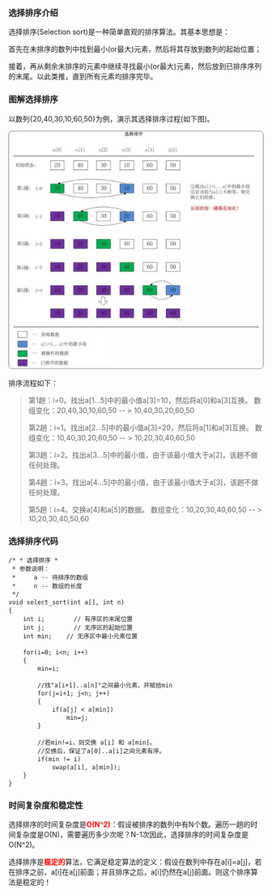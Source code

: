 ### 选择排序介绍

选择排序(Selection sort)是一种简单直观的排序算法。其基本思想是：

首先在未排序的数列中找到最小(or最大)元素，然后将其存放到数列的起始位置；

接着，再从剩余未排序的元素中继续寻找最小(or最大)元素，然后放到已排序序列的末尾。以此类推，直到所有元素均排序完毕。

### 图解选择排序

以数列{20,40,30,10,60,50}为例，演示其选择排序过程(如下图)。

![](./images/select_sort_1.webp)

排序流程如下：

>第1趟：i=0。找出a[1...5]中的最小值a[3]=10，然后将a[0]和a[3]互换。 数组变化：20,40,30,10,60,50 -- > 10,40,30,20,60,50
>
>第2趟：i=1。找出a[2...5]中的最小值a[3]=20，然后将a[1]和a[3]互换。 数组变化：10,40,30,20,60,50 -- > 10,20,30,40,60,50
>
>第3趟：i=2。找出a[3...5]中的最小值，由于该最小值大于a[2]，该趟不做任何处理。
>
>第4趟：i=3。找出a[4...5]中的最小值，由于该最小值大于a[3]，该趟不做任何处理。
>
>第5趟：i=4。交换a[4]和a[5]的数据。 数组变化：10,20,30,40,60,50 -- > 10,20,30,40,50,60

### 选择排序代码

```
/* * 选择排序 *
 * 参数说明：
 *     a -- 待排序的数组
 *     n -- 数组的长度
 */
void select_sort(int a[], int n)
{
    int i;        // 有序区的末尾位置
    int j;        // 无序区的起始位置
    int min;    // 无序区中最小元素位置

    for(i=0; i<n; i++)
    {
        min=i;

        //找"a[i+1]..a[n]"之间最小元素，并赋给min
        for(j=i+1; j<n; j++)
        {
            if(a[j] < a[min])
                min=j;
        }

        //若min!=i，则交换 a[i] 和 a[min]。
        //交换后，保证了a[0]..a[i]之间元素有序。
        if(min != i)
            swap(a[i], a[min]);
    }
}
```

### 时间复杂度和稳定性

选择排序的时间复杂度是<font color=red>**O(N^2)**</font>：假设被排序的数列中有N个数。遍历一趟的时间复杂度是O(N)，需要遍历多少次呢？N-1次因此，选择排序的时间复杂度是O(N^2)。

选择排序是<font color=red>**稳定的**</font>算法，它满足稳定算法的定义：假设在数列中存在a[i]=a[j]，若在排序之前，a[i]在a[j]前面；并且排序之后，a[i]仍然在a[j]前面。则这个排序算法是稳定的！